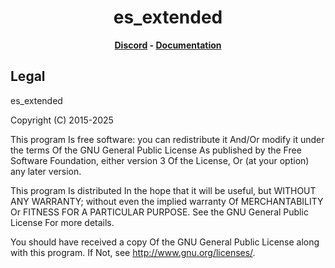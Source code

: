 <h1 align='center'>es_extended</a></h1><p align='center'><b><a href='https://discord.gg/ksGfNvDEfq'>Discord</a> - <a href='https://bitpredator.github.io/bptdevelopment/docs/FiveM/es_extended/'>Documentation</a></b></h5>

## Legal

es_extended

Copyright (C) 2015-2025

This program Is free software: you can redistribute it And/Or modify it under the terms Of the GNU General Public License As published by the Free Software Foundation, either version 3 Of the License, Or (at your option) any later version.

This program Is distributed In the hope that it will be useful, but WITHOUT ANY WARRANTY; without even the implied warranty Of MERCHANTABILITY Or FITNESS FOR A PARTICULAR PURPOSE. See the GNU General Public License For more details.

You should have received a copy Of the GNU General Public License along with this program. If Not, see <http://www.gnu.org/licenses/>.
